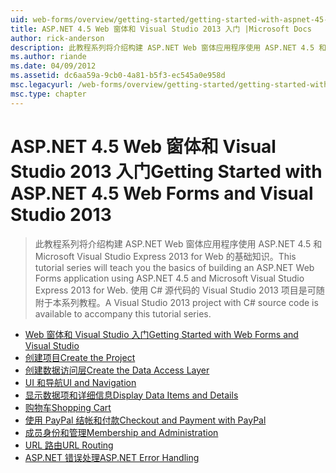 ```yaml
---
uid: web-forms/overview/getting-started/getting-started-with-aspnet-45-web-forms/index
title: ASP.NET 4.5 Web 窗体和 Visual Studio 2013 入门 |Microsoft Docs
author: rick-anderson
description: 此教程系列将介绍构建 ASP.NET Web 窗体应用程序使用 ASP.NET 4.5 和 Visual Studio 2013 Express for Web 的基础知识。 Visua...
ms.author: riande
ms.date: 04/09/2012
ms.assetid: dc6aa59a-9cb0-4a81-b5f3-ec545a0e958d
msc.legacyurl: /web-forms/overview/getting-started/getting-started-with-aspnet-45-web-forms
msc.type: chapter
---
```

<a name="getting-started-with-aspnet-45-web-forms-and-visual-studio-2013"></a><span data-ttu-id="a3f9f-104">ASP.NET 4.5 Web 窗体和 Visual Studio 2013 入门</span><span class="sxs-lookup"><span data-stu-id="a3f9f-104">Getting Started with ASP.NET 4.5 Web Forms and Visual Studio 2013</span></span>
====================
> <span data-ttu-id="a3f9f-105">此教程系列将介绍构建 ASP.NET Web 窗体应用程序使用 ASP.NET 4.5 和 Microsoft Visual Studio Express 2013 for Web 的基础知识。</span><span class="sxs-lookup"><span data-stu-id="a3f9f-105">This tutorial series will teach you the basics of building an ASP.NET Web Forms application using ASP.NET 4.5 and Microsoft Visual Studio Express 2013 for Web.</span></span> <span data-ttu-id="a3f9f-106">使用 C# 源代码的 Visual Studio 2013 项目是可随附于本系列教程。</span><span class="sxs-lookup"><span data-stu-id="a3f9f-106">A Visual Studio 2013 project with C# source code is available to accompany this tutorial series.</span></span>


- [<span data-ttu-id="a3f9f-107">Web 窗体和 Visual Studio 入门</span><span class="sxs-lookup"><span data-stu-id="a3f9f-107">Getting Started with Web Forms and Visual Studio</span></span>](introduction-and-overview.md)
- [<span data-ttu-id="a3f9f-108">创建项目</span><span class="sxs-lookup"><span data-stu-id="a3f9f-108">Create the Project</span></span>](create-the-project.md)
- [<span data-ttu-id="a3f9f-109">创建数据访问层</span><span class="sxs-lookup"><span data-stu-id="a3f9f-109">Create the Data Access Layer</span></span>](create_the_data_access_layer.md)
- [<span data-ttu-id="a3f9f-110">UI 和导航</span><span class="sxs-lookup"><span data-stu-id="a3f9f-110">UI and Navigation</span></span>](ui_and_navigation.md)
- [<span data-ttu-id="a3f9f-111">显示数据项和详细信息</span><span class="sxs-lookup"><span data-stu-id="a3f9f-111">Display Data Items and Details</span></span>](display_data_items_and_details.md)
- [<span data-ttu-id="a3f9f-112">购物车</span><span class="sxs-lookup"><span data-stu-id="a3f9f-112">Shopping Cart</span></span>](shopping-cart.md)
- [<span data-ttu-id="a3f9f-113">使用 PayPal 结帐和付款</span><span class="sxs-lookup"><span data-stu-id="a3f9f-113">Checkout and Payment with PayPal</span></span>](checkout-and-payment-with-paypal.md)
- [<span data-ttu-id="a3f9f-114">成员身份和管理</span><span class="sxs-lookup"><span data-stu-id="a3f9f-114">Membership and Administration</span></span>](membership-and-administration.md)
- [<span data-ttu-id="a3f9f-115">URL 路由</span><span class="sxs-lookup"><span data-stu-id="a3f9f-115">URL Routing</span></span>](url-routing.md)
- [<span data-ttu-id="a3f9f-116">ASP.NET 错误处理</span><span class="sxs-lookup"><span data-stu-id="a3f9f-116">ASP.NET Error Handling</span></span>](aspnet-error-handling.md)
